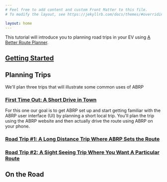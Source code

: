 ```yaml
---
# Feel free to add content and custom Front Matter to this file.
# To modify the layout, see https://jekyllrb.com/docs/themes/#overriding-theme-defaults

layout: home
---
```

This tutorial will introduce you to planning road trips in your EV using [A Better Route Planner](https://abetterrouteplanner.com).

## [Getting Started](6.1/getting-started.md)

## Planning Trips

We'll plan three trips that will illustrate some common uses of ABRP

### [First Time Out: A Short Drive in Town](6.1/trip-1.md)

For this one our goal is to get ABRP set up and start getting familiar with the ABRP user interface (UI) by planning a short local trip. You'll plan the trip using the ABRP website and then actually drive the route using ABRP on your phone.

### [Road Trip #1: A Long Distance Trip Where ABRP Sets the Route](6.1/trip-2.md)

### [Road Trip #2: A Sight Seeing Trip Where You Want A Particular Route](6.1/trip-3.md)

## On the Road